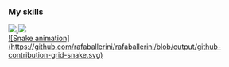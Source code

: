 <h3>My skills</h3>
<div>
  <a href="https://github.com/colasnaudi">
  <img height="150em" src="https://github-readme-stats.vercel.app/api?username=colasnaudi&show_icons=true&theme=dracula&include_all_commits=true&count_private=true"/>
  <img height="130em" src="https://github-readme-stats.vercel.app/api/top-langs/?username=colasnaudi&layout=compact&langs_count=7&theme=dracula"/>
</div>

<div>
  ![Snake animation](https://github.com/rafaballerini/rafaballerini/blob/output/github-contribution-grid-snake.svg)
</div>
